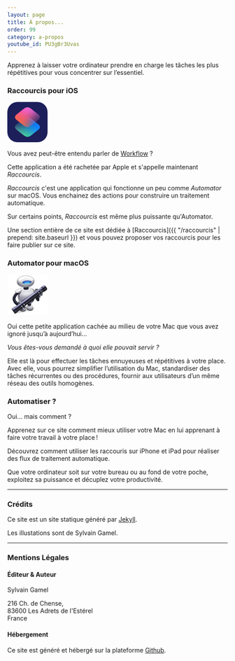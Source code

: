```yaml
---
layout: page
title: À propos...
order: 99
category: a-propos
youtube_id: PU3gBr3Uvas
---
```


Apprenez à laisser votre ordinateur prendre en charge les tâches les plus 
répétitives pour vous concentrer sur l’essentiel.

### Raccourcis pour iOS
<img class="float-right ml-1" src="/img/icon-posts/shortcut-app.png" width="92" 
     alt="Application Raccourcis">

Vous avez peut-être entendu parler de 
[Workflow](https://en.wikipedia.org/wiki/Workflow_(app)) ?

Cette application a été rachetée par Apple et s'appelle maintenant
_Raccourcis_.

_Raccourcis_ c'est une application qui fonctionne un peu comme
_Automator_ sur macOS. Vous enchainez des actions pour construire un
traitement automatique.

Sur certains points, _Raccourcis_ est même plus puissante 
qu'Automator.

Une section entière de ce site est dédiée à 
[Raccourcis]({{ "/raccourcis" | prepend: site.baseurl }}) et
vous pouvez proposer vos raccourcis pour les faire publier sur ce site.

### Automator pour macOS
<img class="float-right ml-1" src="/img/icon-posts/automator.png" width="92" 
     alt="Application Automator">

Oui cette petite application cachée au milieu de votre Mac que vous avez 
ignoré jusqu’à aujourd’hui… 

*Vous êtes-vous demandé à quoi elle pouvait servir ?*

Elle est là pour effectuer les tâches ennuyeuses et répétitives à votre place. 
Avec elle, vous pourrez simplifier l’utilisation du Mac, standardiser des tâches
récurrentes ou des procédures, fournir aux utilisateurs d’un même réseau des 
outils homogènes. 

### Automatiser ?

Oui... mais comment ?

Apprenez sur ce site comment mieux utiliser votre Mac en lui apprenant à faire 
votre travail à votre place !

Découvrez comment utiliser les raccouris sur iPhone et iPad pour réaliser 
des flux de traitement automatique.

Que votre ordinateur soit sur votre bureau ou au fond de votre poche,
exploitez sa puissance et décuplez votre productivité.


-----

### Crédits

Ce site est un site statique généré par [Jekyll](https://jekyllrb.com/).

Les illustations sont de Sylvain Gamel.


-----

### Mentions Légales

#### Éditeur & Auteur

Sylvain Gamel

216 Ch. de Chense,<br>
83600 Les Adrets de l'Estérel<br>
France

#### Hébergement

Ce site est généré et hébergé sur la plateforme 
[Github](https://pages.github.com).



